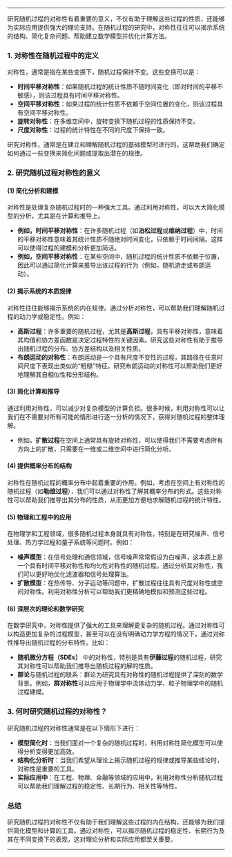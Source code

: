 
---

研究随机过程的对称性有着重要的意义，不仅有助于理解这些过程的性质，还能够为实际应用提供强大的理论支持。在随机过程的研究中，对称性往往可以揭示系统的结构、简化复杂问题、帮助建立数学模型并优化计算方法。

### 1. **对称性在随机过程中的定义**
对称性，通常是指在某些变换下，随机过程保持不变。这些变换可以是：
- **时间平移对称性**：如果随机过程的统计性质不随时间变化（即对时间的平移不敏感），则该过程具有时间平移对称性。
- **空间平移对称性**：如果过程的统计性质不依赖于空间位置的变化，则该过程具有空间平移对称性。
- **旋转对称性**：在多维空间中，旋转变换下随机过程的性质保持不变。
- **尺度对称性**：过程的统计特性在不同的尺度下保持一致。

研究对称性，通常是在建立和理解随机过程的基础模型时进行的，这帮助我们确定如何通过一些变换来简化问题或提取出潜在的规律。

### 2. **研究随机过程对称性的意义**

#### (1) **简化分析和建模**
对称性是处理复杂随机过程时的一种强大工具。通过利用对称性，可以大大简化模型的分析，尤其是在计算和推导上。
- **例如，时间平移对称性**：在许多随机过程（如**泊松过程**或**维纳过程**）中，时间的平移对称性意味着其统计性质不随绝对时间变化，只依赖于时间间隔。这样可以使得过程的建模和分析更加简洁。
- **例如，空间平移对称性**：在某些空间中，随机过程的统计性质不依赖于位置，因此可以通过简化计算来推导出该过程的行为（例如，随机游走或布朗运动）。

#### (2) **揭示系统的本质规律**
对称性往往能够揭示系统的内在规律。通过分析对称性，可以帮助我们理解随机过程的动力学或稳定性。例如：
- **高斯过程**：许多重要的随机过程，尤其是**高斯过程**，具有平移对称性，意味着其均值和协方差函数是决定过程特性的关键因素。研究这些对称性有助于推导出随机过程的分布、协方差结构以及相关性质。
- **布朗运动的对称性**：布朗运动是一个具有尺度不变性的过程，其路径在任意时间尺度下表现出类似的“粗糙”特征。研究布朗运动的对称性可以帮助我们更好地理解其自相似性和分形结构。

#### (3) **简化计算和推导**
通过利用对称性，可以减少对复杂模型的计算负担。很多时候，利用对称性可以让我们在不需要对所有可能的情形进行逐一分析的情况下，获得对随机过程的整体理解。
- 例如，**扩散过程**在空间上通常具有旋转对称性，可以使得我们不需要考虑所有方向上的扩散，只需要在一维或二维空间中进行简化分析。

#### (4) **提供概率分布的结构**
对称性在随机过程的概率分布中起着重要的作用。例如，考虑在空间上有对称性的随机过程（如**勒维过程**），我们可以通过对称性了解其概率分布的形式。这些对称性可以帮助我们推导出其分布的性质，从而更加方便地求解随机过程的统计特性。

#### (5) **物理和工程中的应用**
在物理学和工程领域，很多随机过程本身就具有对称性，特别是在研究噪声、信号处理、热力学过程和量子系统等问题时。例如：
- **噪声模型**：在信号处理和通信领域，信号噪声常常假设为白噪声，这本质上是一个具有时间平移对称性和均匀性对称性的随机过程。通过分析其对称性，我们可以更好地优化滤波器和信号处理算法。
- **扩散模型**：在热传导、分子运动等问题中，扩散过程往往具有尺度对称性或空间对称性。利用对称性分析可以帮助我们更精确地模拟和预测这些过程。

#### (6) **深层次的理论和数学研究**
在数学研究中，对称性提供了强大的工具来理解更复杂的随机过程。通过对称性可以构造更加复杂的过程模型，甚至可以在没有明确动力学方程的情况下，通过对称性推导出随机过程的分布特性。比如：
- **随机微分方程（SDEs）** 中的对称性，特别是具有**伊藤过程**的随机过程，研究其对称性可以帮助我们推导出随机过程的解的性质。
- **群论**与随机过程的联系：群论为研究具有对称性的随机过程提供了深刻的数学背景。例如，**群对称性**可以应用于物理学中流体动力学、粒子物理学中的随机过程建模。

### 3. **何时研究随机过程的对称性？**
研究随机过程的对称性通常是在以下情形下进行：
- **模型简化时**：当我们面对一个复杂的随机过程时，利用对称性简化模型可以使得分析变得更加高效。
- **结构化分析时**：当我们希望从理论上揭示随机过程的规律或推导某些结论时，对称性是重要的工具。
- **实际应用中**：在工程、物理、金融等领域的应用中，利用对称性分析随机过程可以帮助我们理解过程的稳定性、长期行为、相关性等特性。

### 总结
研究随机过程的对称性不仅有助于我们理解这些过程的内在结构，还能够为我们提供简化模型和计算的工具。通过对称性，可以揭示随机过程的稳定性、长期行为及其在不同变换下的表现，这对理论分析和实际应用都至关重要。

---

